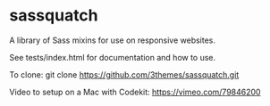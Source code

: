 sassquatch
==========

A library of Sass mixins for use on responsive websites.

See tests/index.html for documentation and how to use.

To clone: git clone https://github.com/3themes/sassquatch.git

Video to setup on a Mac with Codekit: https://vimeo.com/79846200

